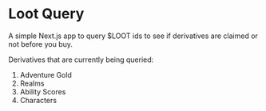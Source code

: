 # Loot Query

A simple Next.js app to query $LOOT ids to see if derivatives are claimed or not before you buy.

Derivatives that are currently being queried: 
1. Adventure Gold
2. Realms
3. Ability Scores
4. Characters